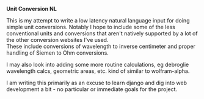 **Unit Conversion NL**

This is my attempt to write a low latency natural
language input for doing simple unit conversions.
Notably I hope to include some of the less
conventional units and conversions that aren't 
natively supported by a lot of the other conversion websites I've used.  
These include conversions of wavelength to inverse centimeter
and proper handling of Siemen to Ohm conversions.

I may also look into adding some more routine calculations,
eg debroglie wavelength calcs, geometric areas, etc. kind of similar to wolfram-alpha.

I am writing this primarily as an excuse to learn django
and dig into web development a bit - no particular or immediate
goals for the project.
